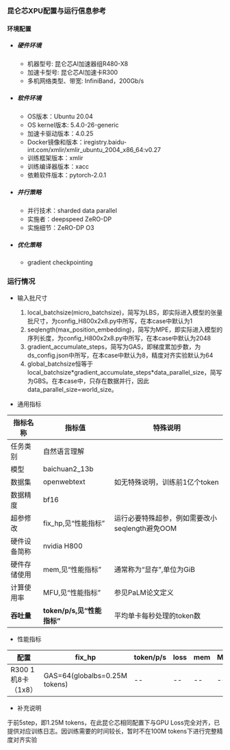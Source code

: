 ### 昆仑芯XPU配置与运行信息参考
#### 环境配置
- ##### 硬件环境
  - 机器型号: 昆仑芯AI加速器组R480-X8
  - 加速卡型号: 昆仑芯AI加速卡R300
  - 多机网络类型、带宽: InfiniBand，200Gb/s

- ##### 软件环境
  - OS版本：Ubuntu 20.04
  - OS kernel版本: 5.4.0-26-generic
  - 加速卡驱动版本：4.0.25
  - Docker镜像和版本：iregistry.baidu-int.com/xmlir/xmlir_ubuntu_2004_x86_64:v0.27
  - 训练框架版本：xmlir
  - 训练编译器版本：xacc
  - 依赖软件版本：pytorch-2.0.1

- ##### 并行策略

   - 并行技术：sharded data parallel
   - 实施者：deepspeed ZeRO-DP
   - 实施细节：ZeRO-DP O3

- ##### 优化策略

   - gradient checkpointing

### 运行情况

* 输入批尺寸
  1. local_batchsize(micro_batchsize)，简写为LBS，即实际进入模型的张量批尺寸，为config_H800x2x8.py中所写，在本case中默认为1
  2. seqlength(max_position_embedding)，简写为MPE，即实际进入模型的序列长度，为config_H800x2x8.py中所写，在本case中默认为2048
  3. gradient_accumulate_steps，简写为GAS，即梯度累加步数，为ds_config.json中所写，在本case中默认为8，精度对齐实验默认为64
  4. global_batchsize恒等于local_batchsize\*gradient_accumulate_steps\*data_parallel_size，简写为GBS。在本case中，只存在数据并行，因此data_parallel_size=world_size。

* 通用指标

| 指标名称    | 指标值                   | 特殊说明                          |
| ------- | --------------------- | ----------------------------- |
| 任务类别    | 自然语言理解                |                               |
| 模型      | baichuan2_13b         |                               |
| 数据集     | openwebtext           | 如无特殊说明，训练前1亿个token            |
| 数据精度    | bf16                  |                               |
| 超参修改    | fix_hp,见“性能指标”        | 运行必要特殊超参，例如需要改小seqlength避免OOM |
| 硬件设备简称  | nvidia H800           |                               |
| 硬件存储使用  | mem,见“性能指标”           | 通常称为“显存”,单位为GiB               |
| 计算使用率   | MFU,见“性能指标”           | 参见PaLM论文定义                    |
| **吞吐量** | **token/p/s,见“性能指标”** | 平均单卡每秒处理的token数               |

* 性能指标

| 配置              | fix_hp                     | token/p/s | loss | mem   | MFU   |
| --------------- | -------------------------- | --------- | ---- | ----- | ----- |
| R300 1机8卡（1x8） | GAS=64(globalbs=0.25M tokens) | --      | -- | -- | -- |

* 补充说明

于前5step，即1.25M tokens，在此昆仑芯相同配置下与GPU Loss完全对齐，已提供对应训练日志。因训练需要的时间较长，暂时不在100M tokens下进行完整精度对齐实验